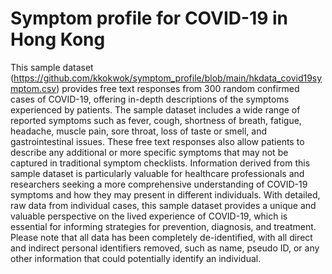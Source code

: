 # Symptom profile for COVID-19 in Hong Kong
This sample dataset (https://github.com/kkokwok/symptom_profile/blob/main/hkdata_covid19symptom.csv) provides free text responses from 300 random confirmed cases of COVID-19, offering in-depth descriptions of the symptoms experienced by patients. 
The sample dataset includes a wide range of reported symptoms such as fever, cough, shortness of breath, fatigue, headache, muscle pain, sore throat, loss of taste or smell, and gastrointestinal issues. 
These free text responses also allow patients to describe any additional or more specific symptoms that may not be captured in traditional symptom checklists. 
Information derived from this sample dataset is particularly valuable for healthcare professionals and researchers seeking a more comprehensive understanding of COVID-19 symptoms and how they may present in different individuals. 
With detailed, raw data from individual cases, this sample dataset provides a unique and valuable perspective on the lived experience of COVID-19, 
which is essential for informing strategies for prevention, diagnosis, and treatment.
Please note that all data has been completely de-identified, with all direct and indirect personal identifiers removed, such as name, pseudo ID, or any other information that could potentially identify an individual.
